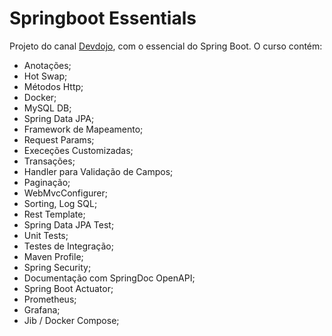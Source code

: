 # Springboot Essentials

Projeto do canal [Devdojo](https://www.youtube.com/c/DevDojoBrasil), com o essencial do Spring Boot.  O curso contém:

- Anotações;
- Hot Swap;
- Métodos Http;
- Docker;
- MySQL DB;
- Spring Data JPA;
- Framework de Mapeamento;
- Request Params;
- Execeções Customizadas;
- Transações;
- Handler para Validação de Campos;
- Paginação;
- WebMvcConfigurer;
- Sorting, Log SQL;
- Rest Template;
- Spring Data JPA Test;
- Unit Tests;
- Testes de Integração;
- Maven Profile;
- Spring Security;
- Documentação com SpringDoc OpenAPI;
- Spring Boot Actuator;
- Prometheus;
- Grafana;
- Jib / Docker Compose;
